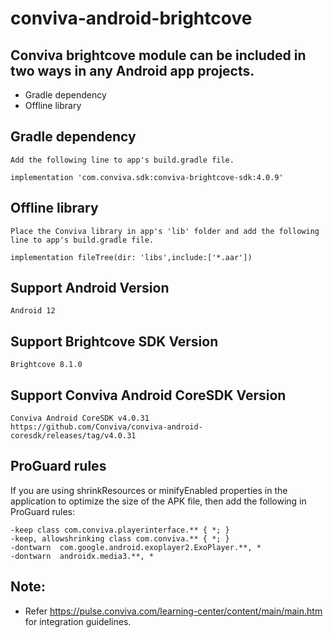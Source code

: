 # conviva-android-brightcove

## Conviva brightcove module can be included in two ways in any Android app projects.

* Gradle dependency
* Offline library

## Gradle dependency
    Add the following line to app's build.gradle file.
    
    implementation 'com.conviva.sdk:conviva-brightcove-sdk:4.0.9'
    
## Offline library
    Place the Conviva library in app's 'lib' folder and add the following line to app's build.gradle file.
    
    implementation fileTree(dir: 'libs',include:['*.aar'])
    
## Support Android Version    
    Android 12

## Support Brightcove SDK Version    
    Brightcove 8.1.0

## Support Conviva Android CoreSDK Version
    Conviva Android CoreSDK v4.0.31
    https://github.com/Conviva/conviva-android-coresdk/releases/tag/v4.0.31

## ProGuard rules
If you are using shrinkResources or minifyEnabled properties in the application to optimize the size of the APK file, then add the following in ProGuard rules:
```
-keep class com.conviva.playerinterface.** { *; }
-keep, allowshrinking class com.conviva.** { *; }
-dontwarn  com.google.android.exoplayer2.ExoPlayer.**, *
-dontwarn  androidx.media3.**, *
```

## Note:  

* Refer https://pulse.conviva.com/learning-center/content/main/main.htm for integration guidelines.
